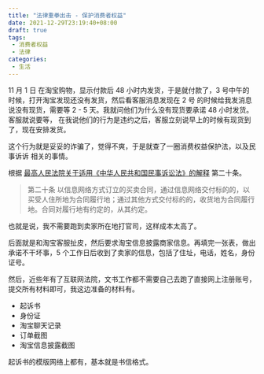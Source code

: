 ```yaml
---
title: "法律重拳出击 - 保护消费者权益"
date: 2021-12-29T23:19:40+08:00
draft: true
tags:
 - 消费者权益
 - 法律
categories:
 - 生活
---
```


11 月 1 日 在淘宝购物，显示付款后 48 小时内发货，于是就付款了，3 号中午的时候，打开淘宝发现还没有发货，然后看客服消息发现在 2 号
的时候给我发消息说没有现货，需要等 2 - 5 天。我就问他们为什么没有现货要承诺 48 小时发货。 客服就说要等， 在我说他们的行为是违约之后，客服立刻说早上的时候有现货到了，现在安排发货。


这个行为就是妥妥的诈骗了，觉得不爽，于是就查了一圈消费权益保护法，以及民事诉诉
相关的事情。

根据 [最高人民法院关于适用《中华人民共和国民事诉讼法》的解释](https://www.spp.gov.cn/spp/flfg/sfjs/201502/t20150205_90222.shtml) 第二十条。

> 第二十条 以信息网络方式订立的买卖合同，通过信息网络交付标的的，以买受人住所地为合同履行地；通过其他方式交付标的的，收货地为合同履行地。合同对履行地有约定的，从其约定。

也就是说，我不需要跑到卖家所在地打官司，这样成本太高了。

后面就是和淘宝客服扯皮，然后要求淘宝信息披露商家信息。再填完一张表，做出承诺不干坏事，5 个工作日后收到了卖家的信息，包括了住址，电话，姓名，身份证号。

然后，近些年有了互联网法院，文书工作都不需要自己去跑了直接网上注册账号，提交所有材料即可，我这边准备的材料有。

 - 起诉书
 - 身份证
 - 淘宝聊天记录
 - 订单截图
 - 淘宝信息披露截图

起诉书的模版网络上都有，基本就是书信格式。
